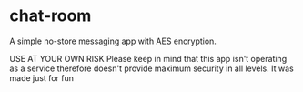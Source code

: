 # chat-room
A simple no-store messaging app with AES encryption.


USE AT YOUR OWN RISK
Please keep in mind that this app isn't operating as a service therefore doesn't provide maximum security in all levels.
It was made just for fun
